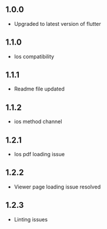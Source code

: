 ## 1.0.0

- Upgraded to latest version of flutter

## 1.1.0

- Ios compatibility 

## 1.1.1

- Readme file updated


## 1.1.2

- ios method channel


## 1.2.1

- Ios pdf loading issue 


## 1.2.2

- Viewer page loading issue resolved

## 1.2.3

- Linting issues
